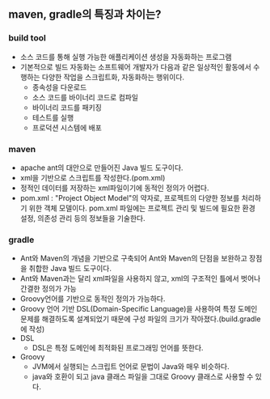 ## maven, gradle의 특징과 차이는?
### build tool
- 소스 코드를 통해 실행 가능한 애플리케이션 생성을 자동화하는 프로그램
- 기본적으로 빌드 자동화는 소프트웨어 개발자가 다음과 같은 일상적인 활동에서 수행하는 다양한 작업을 스크립트화, 자동화하는 행위이다.
    - 종속성을 다운로드
    - 소스 코드를 바이너리 코드로 컴파일
    - 바이너리 코드를 패키징
    - 테스트를 실행
    - 프로덕션 시스템에 배포

### maven 
- apache ant의 대안으로 만들어진 Java 빌드 도구이다.
- xml을 기반으로 스크립트를 작성한다.(pom.xml)
- 정적인 데이터를 저장하는 xml파일이기에 동적인 정의가 어렵다.
- pom.xml : "Project Object Model"의 약자로, 프로젝트의 다양한 정보를 처리하기 위한 객체 모델이다. pom.xml 파일에는 프로젝트 관리 및 빌드에 필요한 환경 설정, 의존성 관리 등의 정보들을 기술한다.

### gradle 
- Ant와 Maven의 개념을 기반으로 구축되어 Ant와 Maven의 단점을 보완하고 장점을 취합한 Java 빌드 도구이다.
- Ant와 Maven과는 달리 xml파일을 사용하지 않고, xml의 구조적인 틀에서 벗어나 간결한 정의가 가능
- Groovy언어를 기반으로 동적인 정의가 가능하다.
- Groovy 언어 기반 DSL(Domain-Specific Language)을 사용하여 특정 도메인 문제를 해결하도록 설계되었기 때문에 구성 파일의 크기가 작아졌다.(build.gradle에 작성)
- DSL 
    - DSL은 특정 도메인에 최적화된 프로그래밍 언어를 뜻한다.
- Groovy
    - JVM에서 실행되는 스크립트 언어로 문법이 Java와 매우 비슷하다.
    - java와 호환이 되고 java 클래스 파일을 그대로 Groovy 클래스로 사용할 수 있다. 
